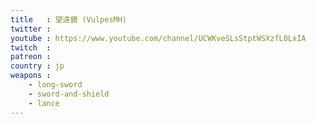 ```yaml
---
title   : 望遠鏡 (VulpesMH)
twitter : 
youtube : https://www.youtube.com/channel/UCWKveSLsStptWSXzfL0LxIA
twitch  : 
patreon : 
country : jp
weapons :
    - long-sword
    - sword-and-shield
    - lance
---
```


